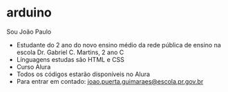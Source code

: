 # arduino
Sou João Paulo

- Estudante do 2 ano do novo ensino médio da rede pública de ensino na escola Dr. Gabriel C. Martins, 2 ano C
- Línguagens estudas são HTML e CSS
- Curso Alura
- Todos os códigos estarão disponíveis no Alura
-  Para entrar em contado: joao.puerta.guimaraes@escola.pr.gov.br
